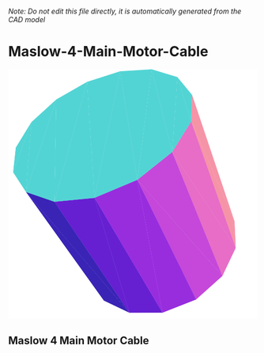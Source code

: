 ###### Note: Do not edit this file directly, it is automatically generated from the CAD model

# Maslow-4-Main-Motor-Cable

![](/project.svg)

## Maslow 4 Main Motor Cable


